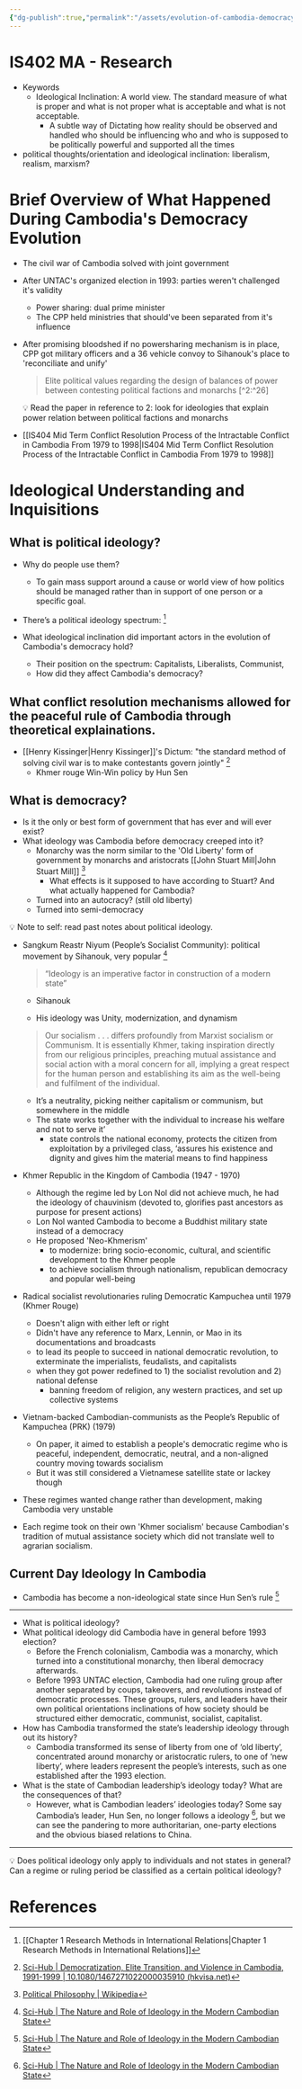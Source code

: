 ```yaml
---
{"dg-publish":true,"permalink":"/assets/evolution-of-cambodia-democracy-and-theoretical-id/preparation/is-402-ma-research/"}
---
```


# IS402 MA - Research

- Keywords
    - Ideological Inclination: A world view. The standard measure of what is proper and what is not proper what is acceptable and what is not acceptable.
        - A subtle way of Dictating how reality should be observed and handled who should be influencing who and who is supposed to be politically powerful and supported all the times
- political thoughts/orientation and ideological inclination: liberalism, realism, marxism?

# Brief Overview of What Happened During Cambodia's Democracy Evolution

- The civil war of Cambodia solved with joint government
- After UNTAC's organized election in 1993: parties weren't challenged it's validity
    - Power sharing: dual prime minister
    - The CPP held ministries that should've been separated from it's influence
- After promising bloodshed if no powersharing mechanism is in place, CPP got military officers and a 36 vehicle convoy to Sihanouk's place to 'reconciliate and unify'
    
    > Elite political values regarding the design of balances of power between contesting political factions and monarchs [^2:^26]
    > 
    
    💡 Read the paper in reference to 2: look for ideologies that explain power relation between political factions and monarchs
    
- [[IS404 Mid Term Conflict Resolution Process of the Intractable Conflict in Cambodia From 1979 to 1998\|IS404 Mid Term Conflict Resolution Process of the Intractable Conflict in Cambodia From 1979 to 1998]]

# Ideological Understanding and Inquisitions

## What is political ideology?

- Why do people use them?
    - To gain mass support around a cause or world view of how politics should be managed rather than in support of one person or a specific goal.
- There’s a political ideology spectrum: [^4]
    
- What ideological inclination did important actors in the evolution of Cambodia's democracy hold?
    - Their position on the spectrum: Capitalists, Liberalists, Communist,
    - How did they affect Cambodia's democracy?

## What conflict resolution mechanisms allowed for the peaceful rule of Cambodia through theoretical explainations.

- [[Henry Kissinger\|Henry Kissinger]]'s Dictum: "the standard method of solving civil war is to make contestants govern jointly" [^2]
    - Khmer rouge Win-Win policy by Hun Sen

## What is democracy?

- Is it the only or best form of government that has ever and will ever exist?
- What ideology was Cambodia before democracy creeped into it?
    - Monarchy was the norm similar to the 'Old Liberty' form of government by monarchs and aristocrats [[John Stuart Mill\|John Stuart Mill]] [^1]
        - What effects is it supposed to have according to Stuart? And what actually happened for Cambodia?
    - Turned into an autocracy? (still old liberty)
    - Turned into semi-democracy

<aside>
💡 Note to self: read past notes about political ideology.

</aside>

- Sangkum Reastr Niyum (People’s Socialist Community): political movement by Sihanouk, very popular [^5]
    
    > “Ideology is an imperative factor in construction of a modern state”
    - Sihanouk
    > 
    - His ideology was Unity, modernization, and dynamism
    
    > Our socialism . . . differs profoundly from Marxist socialism or Communism. It is essentially Khmer, taking inspiration directly from our religious principles, preaching mutual
    assistance and social action with a moral concern for all, implying a great respect for the
    human person and establishing its aim as the well-being and fulfilment of the individual.
    > 
    - It’s a neutrality, picking neither capitalism or communism, but somewhere in the middle
    - The state works together with the individual to increase his welfare and not to serve it’
        - state controls the national economy, protects the citizen from exploitation by a privileged class, ‘assures his existence and dignity and gives him the material means to find happiness
- Khmer Republic in the Kingdom of Cambodia (1947 - 1970)
    - Although the regime led by Lon Nol did not achieve much, he had the ideology of chauvinism (devoted to, glorifies past ancestors as purpose for present actions)
    - Lon Nol wanted Cambodia to become a Buddhist military state instead of a democracy
    - He proposed 'Neo-Khmerism'
        - to modernize: bring socio-economic, cultural, and scientific development to the Khmer people
        - to achieve socialism through nationalism, republican democracy and popular well-being
- Radical socialist revolutionaries ruling Democratic Kampuchea until 1979 (Khmer Rouge)
    - Doesn't align with either left or right
    - Didn't have any reference to Marx, Lennin, or Mao in its documentations and broadcasts
    - to lead its people to succeed in national democratic revolution, to exterminate the imperialists, feudalists, and capitalists
    - when they got power redefined to 1) the socialist revolution and 2) national defense
        - banning freedom of religion, any western practices, and set up collective systems
- Vietnam-backed Cambodian-communists as the People’s Republic of Kampuchea (PRK) (1979)
    - On paper, it aimed to establish a people's democratic regime who is peaceful, independent, democratic, neutral, and a non-aligned country moving towards socialism
    - But it was still considered a Vietnamese satellite state or lackey though
- These regimes wanted change rather than development, making Cambodia very unstable
- Each regime took on their own 'Khmer socialism' because Cambodian's tradition of mutual assistance society which did not translate well to agrarian socialism.

## Current Day Ideology In Cambodia

- Cambodia has become a non-ideological state since Hun Sen’s rule [^5]

---

- What is political ideology?
- What political ideology did Cambodia have in general before 1993 election?
    - Before the French colonialism, Cambodia was a monarchy, which turned into a constitutional monarchy, then liberal democracy afterwards.
    - Before 1993 UNTAC election, Cambodia had one ruling group after another separated by coups, takeovers, and revolutions instead of democratic processes. These groups, rulers, and leaders have their own political orientations inclinations of how society should be structured either democratic, communist, socialist, capitalist.
- How has Cambodia transformed the state’s leadership ideology through out its history?
    - Cambodia transformed its sense of liberty from one of ‘old liberty’, concentrated around monarchy or aristocratic rulers, to one of ‘new liberty’, where leaders represent the people’s interests, such as one established after the 1993 election.
- What is the state of Cambodian leadership’s ideology today? What are the consequences of that?
    - However, what is Cambodian leaders’ ideologies today? Some say Cambodia’s leader, Hun Sen, no longer follows a ideology [^5], but we can see the pandering to more authoritarian, one-party elections and the obvious biased relations to China.

---

<aside>
💡 Does political ideology only apply to individuals and not states in general? Can a regime or ruling period be classified as a certain political ideology?

</aside>

# References

[^1]: [Political Philosophy | Wikipedia](https://en.m.wikipedia.org/wiki/Political_philosophy#European_Enlightenment)

[^2]: [Sci-Hub | Democratization, Elite Transition, and Violence in Cambodia, 1991-1999 | 10.1080/1467271022000035910 (hkvisa.net)](https://sci-hub.hkvisa.net/10.1080/1467271022000035910)

[^3]: [Sci-Hub | Democratisation in Cambodia: here today and gone tomorrow? | 10.1080/03147539308712894 (hkvisa.net)](https://sci-hub.hkvisa.net/10.1080/03147539308712894)

[^4]:  [[Chapter 1 Research Methods in International Relations\|Chapter 1 Research Methods in International Relations]] 

[^5]: [Sci-Hub | The Nature and Role of Ideology in the Modern Cambodian State](https://sci-hub.se/10.1017/S0022463406000695)